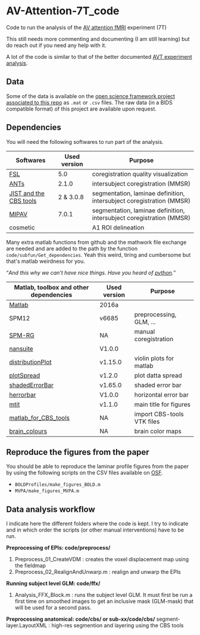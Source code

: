 # AV-Attention-7T_code

Code to run the analysis of the [AV attention fMRI](https://github.com/Remi-Gau/AV_Attention-Presentation_code-fMRI) experiment (7T)

This still needs more commenting and documenting (I am still learning) but do reach out if you need any help with it.

A lot of the code is similar to that of the better documented [AVT experiment analysis](https://github.com/Remi-Gau/AVT_analysis).

## Data
Some of the data is available on the [open science framework project associated to this repo](https://osf.io/7ka5j/) as `.mat` or `.csv` files. The raw data (in a BIDS compatible format) of this project are available upon request.

## Dependencies

You will need the following softwares to run part of the analysis.

| Softwares                                                           | Used version | Purpose                                                              |
|---------------------------------------------------------------------|--------------|----------------------------------------------------------------------|
| [FSL](https://fsl.fmrib.ox.ac.uk/fsl)                               | 5.0          | coregistration quality visualization                                 |
| [ANTs](http://stnava.github.io/ANTs/)                               | 2.1.0        | intersubject coregistration (MMSR)                                   |
| [JIST and the CBS tools](https://www.nitrc.org/projects/cbs-tools/) | 2 & 3.0.8    | segmentation, laminae definition, intersubject coregistration (MMSR) |
| [MIPAV](https://mipav.cit.nih.gov/)                                 | 7.0.1        | segmentation, laminae definition, intersubject coregistration (MMSR) |
| cosmetic                                                            |              | A1 ROI delineation                                                   |


Many extra matlab functions from github and the mathwork file exchange are needed and are added to the path by the function `code/subfun/Get_dependencies`. Yeah this weird, tiring and cumbersome but that's matlab weirdness for you.

“_And this why we can’t have nice things. Have you heard of [python](http://python.org)._”

| Matlab, toolbox and other dependencies                                                                                                            | Used version | Purpose                    |
|---------------------------------------------------------------------------------------------------------------------------------------------------|--------------|----------------------------|
| [Matlab](https://www.mathworks.com/products/matlab.html)                                                                                          | 2016a        |                            |
| SPM12                                                                                                                                             | v6685        | preprocessing, GLM, ...    |
| [SPM-RG](https://github.com/Remi-Gau/SPM-RG)                                                                                                      | NA          | manual coregistration      |
| [nansuite](https://fr.mathworks.com/matlabcentral/fileexchange/6837-nan-suite)                                                                    | V1.0.0       |                            |
| [distributionPlot](https://fr.mathworks.com/matlabcentral/fileexchange/23661-violin-plots-for-plotting-multiple-distributions-distributionplot-m) | v1.15.0      | violin plots for matlab    |
| [plotSpread](https://fr.mathworks.com/matlabcentral/fileexchange/37105-plot-spread-points-beeswarm-plot)                                          | v1.2.0       | plot datta spread          |
| [shadedErrorBar](https://fr.mathworks.com/matlabcentral/fileexchange/26311-raacampbell-shadederrorbar)                                            | v1.65.0      | shaded error bar           |
| [herrorbar](https://fr.mathworks.com/matlabcentral/fileexchange/3963-herrorbar)                                                                   | V1.0.0       | horizontal error bar       |
| [mtit](https://fr.mathworks.com/matlabcentral/fileexchange/3218-mtit-a-pedestrian-major-title-creator)                                            | v1.1.0       | main title for figures     |
| [matlab_for_CBS_tools](https://github.com/Remi-Gau/matlab_for_cbs_tools)                                                                          | NA           | import CBS-tools VTK files |
| [brain_colours](https://github.com/CPernet/brain_colours)                                                                                         | NA           | brain color maps           |

## Reproduce the figures from the paper
You should be able to reproduce the laminar profile figures from the paper by using the following scripts on the CSV files available on [OSF](https://osf.io/7ka5j/).
- `BOLDProfiles/make_figures_BOLD.m`
- `MVPA/make_figures_MVPA.m`

## Data analysis workflow

I indicate here the different folders where the code is kept. I try to indicate and in which order the scripts (or other manual interventions) have to be  run.

**Preprocessing of EPIs: code/preprocess/**
1. Preprocess_01_CreateVDM : creates the voxel displacement map using the fieldmap
2. Preprocess_02_RealignAndUnwarp.m : realign and unwarp the EPIs

**Running subject level GLM: code/ffx/**
1. Analysis_FFX_Block.m : runs the subject level GLM. It must first be run a first time on smoothed images to get an inclusive mask (GLM-mask) that will be used for a second pass.

**Preprocessing anatomical: code/cbs/ or sub-xx/code/cbs/**
segment-layer.LayoutXML : high-res segmention and layering using the CBS tools
